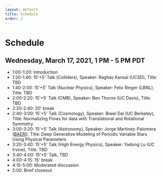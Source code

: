 ```yaml
---
layout: default
title: Schedule
order: 2
---
```


# Schedule

## Wednesday, March 17, 2021, 1 PM - 5 PM PDT

- 1:00-1:20: Introduction
- 1:20-1:40: 15'+5' Talk (Colliders), Speaker: Raghav Kansal (UCSD), Title: TBD
- 1:40-2:00: 15'+5' Talk (Nuclear Physics), Speaker: Felix Ringer (LBNL), Title: TBD
- 2:00-2:20: 15'+5' Talk (CMB), Speaker: Ben Thorne (UC Davis), Title: TBD
- 2:20-2:40: 20' break
- 2:40-3:00: 15'+5' Talk (Cosmology), Speaker: Biwei Dai (UC Berkeley), Title: Normalizing Flows for data with Translational and Rotational Symmetry
- 3:00-3:20: 15'+5' Talk (Astronomy), Speaker: Jorge Martinez-Palomera ([BAERI](https://baeri.org)), Title: Deep Generative Modeling of Periodic Variable Stars Using Physical Parameters
- 3:20-3:40: 15'+5' Talk (High Energy Physics), Speaker: Yadong Lu (UC Irvine), Title: TBD
- 3:40-4:00: 15'+5' Talk, TBD
- 4:00-4:15: 15' break
- 4:15-5:00: Moderated discussion
- 5:00: Brief closeout 
